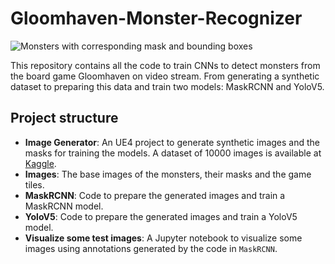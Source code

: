 # Gloomhaven-Monster-Recognizer

![Monsters with corresponding mask and bounding boxes](https://storage.googleapis.com/kaggle-datasets-images/848556/1447582/31f783a7927230cb9a8af4801b5f0515/dataset-cover.png?t=2020-08-28-17-26-54)

This repository contains all the code to train CNNs to detect monsters from the board game Gloomhaven on video stream. From generating a synthetic dataset to preparing this data and train two models: MaskRCNN and YoloV5.

## Project structure

  * **Image Generator**: An UE4 project to generate synthetic images and the masks for training the models. A dataset of 10000 images is available at [Kaggle](https://www.kaggle.com/ericdepotter/synthetic-gloomhaven-monsters).
  * **Images**: The base images of the monsters, their masks and the game tiles.
  * **MaskRCNN**: Code to prepare the generated images and train a MaskRCNN model.
  * **YoloV5**: Code to prepare the generated images and train a YoloV5 model.
  * **Visualize some test images**: A Jupyter notebook to visualize some images using annotations generated by the code in ```MaskRCNN```.